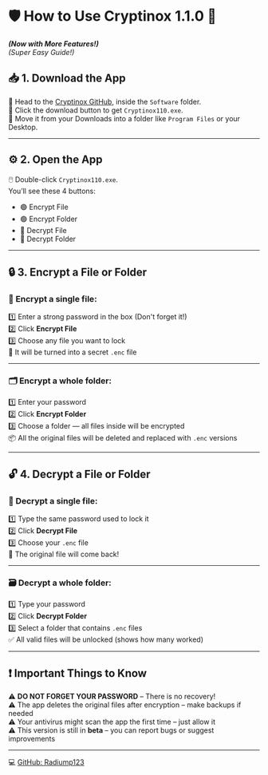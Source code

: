 # 🛡️ How to Use Cryptinox 1.1.0 🔐  
***(Now with More Features!)***  
*(Super Easy Guide!)*

## 📥 1. Download the App

🔗 Head to the [Cryptinox GitHub](https://github.com/Radiump123/Softwares), inside the `Software` folder.  
💾 Click the download button to get `Cryptinox110.exe`.  
📁 Move it from your Downloads into a folder like `Program Files` or your Desktop.

---

## ⚙️ 2. Open the App

🖱️ Double-click `Cryptinox110.exe`.  
You’ll see these 4 buttons:

- 🟢 Encrypt File  
- 🟢 Encrypt Folder  
- 🔴 Decrypt File  
- 🔴 Decrypt Folder

---

## 🔒 3. Encrypt a File or Folder

### 🔐 Encrypt a **single file**:
1️⃣ Enter a strong password in the box (Don't forget it!)  
2️⃣ Click **Encrypt File**  
3️⃣ Choose any file you want to lock  
💾 It will be turned into a secret `.enc` file

---

### 🗂️ Encrypt a **whole folder**:
1️⃣ Enter your password  
2️⃣ Click **Encrypt Folder**  
3️⃣ Choose a folder — all files inside will be encrypted  
📦 All the original files will be deleted and replaced with `.enc` versions

---

## 🔓 4. Decrypt a File or Folder

### 📂 Decrypt a **single file**:
1️⃣ Type the same password used to lock it  
2️⃣ Click **Decrypt File**  
3️⃣ Choose your `.enc` file  
🎉 The original file will come back!

---

### 🗃️ Decrypt a **whole folder**:
1️⃣ Type your password  
2️⃣ Click **Decrypt Folder**  
3️⃣ Select a folder that contains `.enc` files  
✅ All valid files will be unlocked (shows how many worked)

---

## ❗ Important Things to Know

⚠️ **DO NOT FORGET YOUR PASSWORD** – There is no recovery!  
⚠️ The app deletes the original files after encryption – make backups if needed  
⚠️ Your antivirus might scan the app the first time – just allow it  
⚠️ This version is still in **beta** – you can report bugs or suggest improvements

---

💻 [GitHub: Radiump123](https://github.com/Radiump123)
